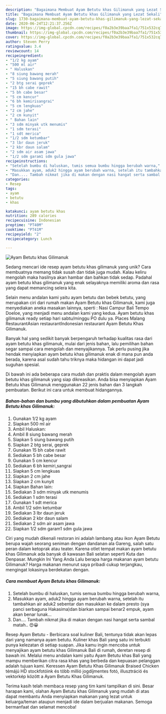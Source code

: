 ```yaml
---
description: "Bagaimana Membuat Ayam Betutu khas Gilimanuk yang Lezat Sekali"
title: "Bagaimana Membuat Ayam Betutu khas Gilimanuk yang Lezat Sekali"
slug: 1730-bagaimana-membuat-ayam-betutu-khas-gilimanuk-yang-lezat-sekali
date: 2020-06-24T12:21:37.256Z
image: https://img-global.cpcdn.com/recipes/f0a2b3e39baa7fa1/751x532cq70/ayam-betutu-khas-gilimanuk-foto-resep-utama.jpg
thumbnail: https://img-global.cpcdn.com/recipes/f0a2b3e39baa7fa1/751x532cq70/ayam-betutu-khas-gilimanuk-foto-resep-utama.jpg
cover: https://img-global.cpcdn.com/recipes/f0a2b3e39baa7fa1/751x532cq70/ayam-betutu-khas-gilimanuk-foto-resep-utama.jpg
author: Steven Perry
ratingvalue: 3.4
reviewcount: 14
recipeingredient:
- "1/2 kg ayam"
- "500 ml air"
- " Haluskan"
- "8 siung bawang merah"
- "5 siung bawang putih"
- "2 btg serai geprek"
- "15 bh cabe rawit"
- "5 bh cabe besar"
- "5 cm kencur"
- "6 bh kemirisangrai"
- "5 cm lengkuas"
- "2 cm jahe"
- "2 cm kunyit"
- " Bahan lain"
- "3 sdm minyak utk menumis"
- "1 sdm terasi"
- "1 sdt merica"
- "1/2 sdm ketumbar"
- "3 lbr daun jeruk"
- "2 kbr daun salam"
- "2 sdm air asam jawa"
- "1/2 sdm garam1 sdm gula jawa"
recipeinstructions:
- "Setelah bumbu di haluskan, tumis semua bumbu hingga berubah warna,"
- "Masukkan ayam, aduk2 hingga ayam berubah warna, setelah itu tambahkan air aduk2 sebentar dan masukkan ke dalam presto (sya panci serbaguna Hakasima)dan biarkan sampai benar2 empuk, ayam akan benar lunak..."
- "Dan.... Tambah nikmat jika di makan dengan nasi hangat serta sambal matah.. 😍😀"
categories:
- Resep
tags:
- ayam
- betutu
- khas

katakunci: ayam betutu khas 
nutrition: 289 calories
recipecuisine: Indonesian
preptime: "PT40M"
cooktime: "PT41M"
recipeyield: "2"
recipecategory: Lunch

---
```



![Ayam Betutu khas Gilimanuk](https://img-global.cpcdn.com/recipes/f0a2b3e39baa7fa1/751x532cq70/ayam-betutu-khas-gilimanuk-foto-resep-utama.jpg)

Sedang mencari ide resep ayam betutu khas gilimanuk yang unik? Cara membuatnya memang tidak susah dan tidak juga mudah. Kalau keliru mengolah maka hasilnya akan hambar dan bahkan tidak sedap. Padahal ayam betutu khas gilimanuk yang enak selayaknya memiliki aroma dan rasa yang dapat memancing selera kita.

Selain menu andalan kami yaitu ayam betutu dan bebek betutu, yang merupakan ciri dari rumah makan Ayam Betutu khas Gilimanuk, kami juga menyediakan aneka masakan lainnya, sperti : Nasi Campur Bali Tempo Doeloe, yang menjadi menu andalan kami yang kedua. Ayam betutu khas gilimanuk ready setiap hari sabtu/minggu PO dulu ya. Places Malang RestaurantAsian restaurantIndonesian restaurant Ayam Betutu Khas Gilimanuk.

Banyak hal yang sedikit banyak berpengaruh terhadap kualitas rasa dari ayam betutu khas gilimanuk, mulai dari jenis bahan, lalu pemilihan bahan segar sampai cara mengolah dan menyajikannya. Tak perlu pusing jika hendak menyiapkan ayam betutu khas gilimanuk enak di mana pun anda berada, karena asal sudah tahu triknya maka hidangan ini dapat jadi suguhan spesial.


Di bawah ini ada beberapa cara mudah dan praktis dalam mengolah ayam betutu khas gilimanuk yang siap dikreasikan. Anda bisa menyiapkan Ayam Betutu khas Gilimanuk menggunakan 22 jenis bahan dan 3 langkah pembuatan. Berikut ini cara untuk membuat hidangannya.

<!--inarticleads1-->

##### Bahan-bahan dan bumbu yang dibutuhkan dalam pembuatan Ayam Betutu khas Gilimanuk:

1. Gunakan 1/2 kg ayam
1. Siapkan 500 ml air
1. Ambil  Haluskan:
1. Ambil 8 siung bawang merah
1. Siapkan 5 siung bawang putih
1. Siapkan 2 btg serai, geprek
1. Gunakan 15 bh cabe rawit
1. Sediakan 5 bh cabe besar
1. Gunakan 5 cm kencur
1. Sediakan 6 bh kemiri,sangrai
1. Siapkan 5 cm lengkuas
1. Siapkan 2 cm jahe
1. Siapkan 2 cm kunyit
1. Siapkan  Bahan lain:
1. Sediakan 3 sdm minyak utk menumis
1. Sediakan 1 sdm terasi
1. Gunakan 1 sdt merica
1. Ambil 1/2 sdm ketumbar
1. Sediakan 3 lbr daun jeruk
1. Sediakan 2 kbr daun salam
1. Sediakan 2 sdm air asam jawa
1. Siapkan 1/2 sdm garam1 sdm gula jawa


Ciri yang mudah dikenali restoran ini adalah lambang atau ikon Ayam Betutu berupa wajah seorang seniman dengan dandanan ala Gareng, salah satu peran dalam ketoprak atau teater. Karena otlet tempat makan ayam betutu khas Gilimanuk ada banyak di kawasan Bali selatan seperti Kuta dan Denpasar. Mungkin Ini Yang Anda Lalu berapa harga makanan ayam betutu Gilimanuk? Harga makanan menurut saya pribadi cukup terjangkau, mengingat lokasinya berdekatan dengan. 

<!--inarticleads2-->

##### Cara membuat Ayam Betutu khas Gilimanuk:

1. Setelah bumbu di haluskan, tumis semua bumbu hingga berubah warna,
1. Masukkan ayam, aduk2 hingga ayam berubah warna, setelah itu tambahkan air aduk2 sebentar dan masukkan ke dalam presto (sya panci serbaguna Hakasima)dan biarkan sampai benar2 empuk, ayam akan benar lunak...
1. Dan.... Tambah nikmat jika di makan dengan nasi hangat serta sambal matah.. 😍😀


Resep Ayam Betutu - Berbicara soal kuliner Bali, tentunya tidak akan lepas dari yang namanya ayam betutu. Kuliner khas Bali yang satu ini terbukti punya kelezatan di setiap suapan. Jika kamu ingin mencoba untuk menyajikan ayam betutu khas Gilimanuk Bali di rumah, deretan resep di bawah ini. Melalui menu andalan kami yaitu Ayam Betutu khas Bali yang mampu memberikan citra rasa khas yang berbeda dan kepuasan pelanggan adalah tujuan kami. Keressen Ayam Betutu Khas Gilimanuk Braised Chicken témájú HD stockfotóink és több millió jogdíjmentes fotó, illusztráció és vektorkép között a Ayam Betutu Khas Gilimanuk. 

Terima kasih telah membaca resep yang tim kami tampilkan di sini. Besar harapan kami, olahan Ayam Betutu khas Gilimanuk yang mudah di atas dapat membantu Anda menyiapkan makanan yang lezat untuk keluarga/teman ataupun menjadi ide dalam berjualan makanan. Semoga bermanfaat dan selamat mencoba!

